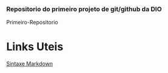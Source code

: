### Repositorio do primeiro projeto de git/github da DIO
Primeiro-Repositorio

# Links Uteis 
[Sintaxe Markdown](https://www.markdownguide.org/basic-syntax/)
